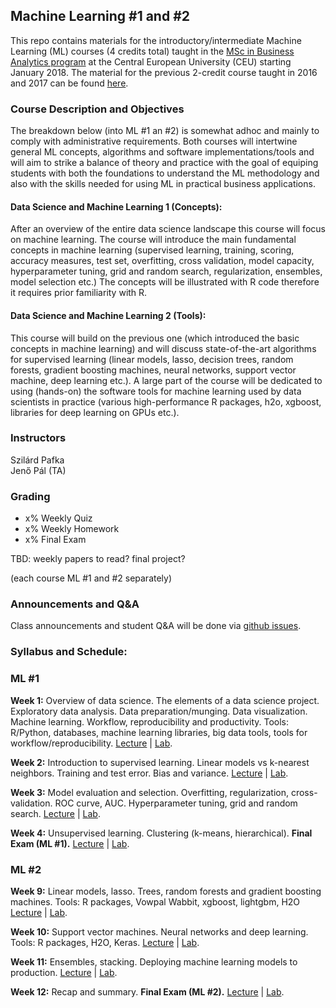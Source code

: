 

## Machine Learning #1 and #2


This repo contains materials for the introductory/intermediate Machine Learning (ML) courses (4 credits total) taught in the 
[MSc in Business Analytics program](https://economics.ceu.edu/program/master-science-business-analytics) 
at the Central European University (CEU) starting January 2018. 
The material for the previous 2-credit course taught in 2016 and 2017 can be found 
[here](https://github.com/szilard/teach-data-science-msc-analytics-ceu).


### Course Description and Objectives

The breakdown below (into ML #1 an #2) is somewhat adhoc and mainly to comply with administrative requirements.
Both courses will intertwine general ML concepts, algorithms and software implementations/tools and will
aim to strike a balance of theory and practice with the goal of equiping students with both the
foundations to understand the ML methodology and also with the skills needed for using ML in practical
business applications.

#### Data Science and Machine Learning 1 (Concepts):

After an overview of the entire data science landscape this course will focus on machine learning. The course will introduce the main fundamental concepts in machine learning (supervised learning, training, scoring, accuracy measures, test set, overfitting, cross validation, model capacity, hyperparameter tuning, grid and random search, regularization, ensembles, model selection etc.) The concepts will be illustrated with R code therefore it requires prior familiarity with R.

#### Data Science and Machine Learning 2 (Tools):

This course will build on the previous one (which introduced the basic concepts in machine learning) and will discuss state-of-the-art algorithms for supervised learning (linear models, lasso, decision trees, random forests, gradient boosting machines, neural networks, support vector machine, deep learning etc.). A large part of the course will be dedicated to using (hands-on) the software tools for machine learning used by data scientists in practice (various high-performance R packages, h2o, xgboost, libraries for deep learning on GPUs etc.).


### Instructors

Szilárd Pafka <br> 
Jenő Pál (TA)


### Grading

- x% Weekly Quiz
- x% Weekly Homework
- x% Final Exam 

TBD: weekly papers to read? final project?

(each course ML #1 and #2 separately)


### Announcements and Q&A

Class announcements and student Q&A will be done via [github issues](https://github.com/szilard/teach-ML-CEU-master-bizanalytics/issues).


### Syllabus and Schedule:

### ML #1

**Week 1:** Overview of data science. The elements of a data science project. Exploratory data analysis.
Data preparation/munging. Data visualization. Machine learning. Workflow, reproducibility and productivity.
Tools: R/Python, databases, machine learning libraries, big data tools, tools for workflow/reproducibility.
[Lecture](wk01/lect) | [Lab](wk01/lab).

**Week 2:** Introduction to supervised learning. Linear models vs k-nearest neighbors. 
Training and test error. Bias and variance.
[Lecture](wk02/lect) | [Lab](wk02/lab).

**Week 3:** Model evaluation and selection. Overfitting, regularization, cross-validation. ROC curve, AUC.
Hyperparameter tuning, grid and random search. 
[Lecture](wk03/lect) | [Lab](wk03/lab).

**Week 4:** Unsupervised learning. Clustering (k-means, hierarchical). **Final Exam (ML #1).**
[Lecture](wk04/lect) | [Lab](wk04/lab).


### ML #2

**Week 9:** Linear models, lasso. Trees, random forests and gradient boosting machines. 
Tools: R packages, Vowpal Wabbit, xgboost, lightgbm, H2O 
[Lecture](wk09/lect) | [Lab](wk09/lab).

**Week 10:** Support vector machines. Neural networks and deep learning. 
Tools: R packages, H2O, Keras. 
[Lecture](wk10/lect) | [Lab](wk10/lab).

**Week 11:** Ensembles, stacking. Deploying machine learning models to production. 
[Lecture](wk11/lect) | [Lab](wk11/lab).

**Week 12:** Recap and summary. **Final Exam (ML #2).**
[Lecture](wk12/lect) | [Lab](wk12/lab).





